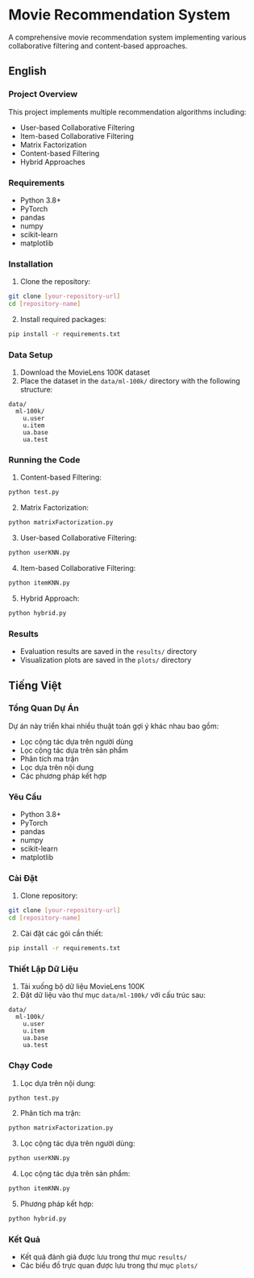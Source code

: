# Movie Recommendation System

A comprehensive movie recommendation system implementing various collaborative filtering and content-based approaches.

## English

### Project Overview
This project implements multiple recommendation algorithms including:
- User-based Collaborative Filtering
- Item-based Collaborative Filtering
- Matrix Factorization
- Content-based Filtering
- Hybrid Approaches

### Requirements
- Python 3.8+
- PyTorch
- pandas
- numpy
- scikit-learn
- matplotlib

### Installation
1. Clone the repository:
```bash
git clone [your-repository-url]
cd [repository-name]
```

2. Install required packages:
```bash
pip install -r requirements.txt
```

### Data Setup
1. Download the MovieLens 100K dataset
2. Place the dataset in the `data/ml-100k/` directory with the following structure:
```
data/
  ml-100k/
    u.user
    u.item
    ua.base
    ua.test
```

### Running the Code
1. Content-based Filtering:
```bash
python test.py
```

2. Matrix Factorization:
```bash
python matrixFactorization.py
```

3. User-based Collaborative Filtering:
```bash
python userKNN.py
```

4. Item-based Collaborative Filtering:
```bash
python itemKNN.py
```

5. Hybrid Approach:
```bash
python hybrid.py
```

### Results
- Evaluation results are saved in the `results/` directory
- Visualization plots are saved in the `plots/` directory

## Tiếng Việt

### Tổng Quan Dự Án
Dự án này triển khai nhiều thuật toán gợi ý khác nhau bao gồm:
- Lọc cộng tác dựa trên người dùng
- Lọc cộng tác dựa trên sản phẩm
- Phân tích ma trận
- Lọc dựa trên nội dung
- Các phương pháp kết hợp

### Yêu Cầu
- Python 3.8+
- PyTorch
- pandas
- numpy
- scikit-learn
- matplotlib

### Cài Đặt
1. Clone repository:
```bash
git clone [your-repository-url]
cd [repository-name]
```

2. Cài đặt các gói cần thiết:
```bash
pip install -r requirements.txt
```

### Thiết Lập Dữ Liệu
1. Tải xuống bộ dữ liệu MovieLens 100K
2. Đặt dữ liệu vào thư mục `data/ml-100k/` với cấu trúc sau:
```
data/
  ml-100k/
    u.user
    u.item
    ua.base
    ua.test
```

### Chạy Code
1. Lọc dựa trên nội dung:
```bash
python test.py
```

2. Phân tích ma trận:
```bash
python matrixFactorization.py
```

3. Lọc cộng tác dựa trên người dùng:
```bash
python userKNN.py
```

4. Lọc cộng tác dựa trên sản phẩm:
```bash
python itemKNN.py
```

5. Phương pháp kết hợp:
```bash
python hybrid.py
```

### Kết Quả
- Kết quả đánh giá được lưu trong thư mục `results/`
- Các biểu đồ trực quan được lưu trong thư mục `plots/`
